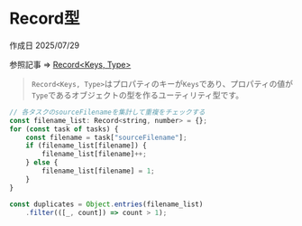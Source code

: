 # Record型

作成日 2025/07/29

参照記事 => [Record<Keys, Type>](https://typescriptbook.jp/reference/type-reuse/utility-types/record)

> `Record<Keys, Type>`はプロパティのキーが`Keys`であり、プロパティの値が`Type`であるオブジェクトの型を作るユーティリティ型です。

```javascript
// 各タスクのsourceFilenameを集計して重複をチェックする
const filename_list: Record<string, number> = {};
for (const task of tasks) {
    const filename = task["sourceFilename"];
    if (filename_list[filename]) {
        filename_list[filename]++;
    } else {
        filename_list[filename] = 1;
    }
}

const duplicates = Object.entries(filename_list)
    .filter(([_, count]) => count > 1);
```

